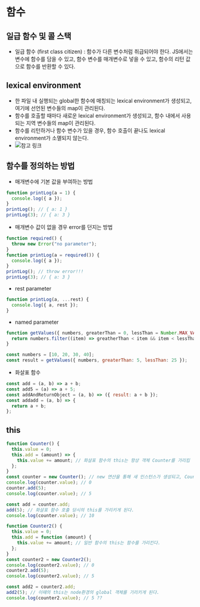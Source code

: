 # 함수

## 일급 함수 및 콜 스택

- 일급 함수 (first class citizen) : 함수가 다른 변수처럼 취급되어야 한다. JS에서는 변수에 함수를 담을 수 있고, 함수 변수를 매개변수로 넣을 수 있고, 함수의 리턴 값으로 함수를 반환할 수 있다.

## lexical environment

- 한 파일 내 실행되는 global한 함수에 매칭되는 lexical environment가 생성되고, 여기에 선언된 변수들의 map이 관리된다.
- 함수를 호출할 때마다 새로운 lexical environment가 생성되고, 함수 내에서 사용되는 지역 변수들의 map이 관리된다.
- 함수를 리턴하거나 함수 변수가 있을 경우, 함수 호출이 끝나도 lexical environment가 소멸되지 않는다.
- ![참고 링크](https://velog.io/@paulkim/e)

## 함수를 정의하는 방법

- 매개변수에 기본 값을 부여하는 방법

```js
function printLog(a = 1) {
  console.log({ a });
}
printLog(); // { a: 1 }
printLog(3); // { a: 3 }
```

- 매개변수 값이 없을 경우 error를 던지는 방법

```js
function required() {
  throw new Error("no parameter");
}
function printLog(a = required()) {
  console.log({ a });
}
printLog(); // throw error!!!
printLog(3); // { a: 3 }
```

- rest parameter

```js
function printLog(a, ...rest) {
  console.log({ a, rest });
}
```

- named parameter

```js
function getValues({ numbers, greaterThan = 0, lessThan = Number.MAX_VALUE }) {
  return numbers.filter((item) => greatherThan < item && item < lessThan);
}

const numbers = [10, 20, 30, 40];
const result = getValues({ numbers, greaterThan: 5, lessThan: 25 });
```

- 화살표 함수

```js
const add = (a, b) => a + b;
const add5 = (a) => a + 5;
const addAndReturnObject = (a, b) => ({ result: a + b });
const addadd = (a, b) => {
  return a + b;
};
```

## this

```js
function Counter() {
  this.value = 0;
  this.add = (amount) => {
    this.value += amount; // 화살표 함수의 this는 항상 객체 Counter를 가리킴
  };
}
const counter = new Counter(); // new 연산을 통해 새 인스턴스가 생성되고, Counter 객체가 생성된다. 이 안에서 사용된 this는 Counter 객체를 가리키게 된다.
console.log(counter.value); // 0
counter.add(5);
console.log(counter.value); // 5

const add = counter.add;
add(5); // 화살표 함수 호출 당시의 this를 가리키게 된다.
console.log(counter.value); // 10

function Counter2() {
  this.value = 0;
  this.add = function (amount) {
    this.value += amount; // 일반 함수의 this는 함수를 가리킨다.
  };
}
const counter2 = new Counter2();
console.log(counter2.value); // 0
counter2.add(5);
console.log(counter2.value); // 5

const add2 = counter2.add;
add2(5); // 이떄의 this는 node환경의 global 객체를 기리키게 된다.
console.log(counter2.value); // 5 ??
```
